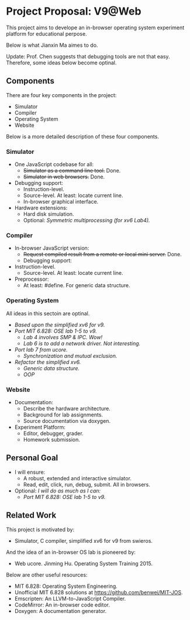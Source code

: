 # Project Proposal: V9@Web

This project aims to develope an in-browser operating system experiment platform for educational perpose.

Below is what Jianxin Ma aimes to do.

Update: Prof. Chen suggests that debugging tools are not that easy. Therefore, some ideas below become optinal.

## Components

There are four key components in the project:
  - Simulator
  - Compiler
  - Operating System
  - Website

Below is a more detailed description of these four components.

### Simulator

- One JavaScript codebase for all:
  - ~~Simulator as a command line tool.~~ Done.
  - ~~Simulator in web browsers.~~ Done.
- Debugging support:
  - Instruction-level.
  - Source-level. At least: locate current line.
  - In-browser graphical interface.
- Hardware extensions:
  - Hard disk simulation.
  - Optional: *Symmetric multiprocessing (for xv6 Lab4).*

### Compiler

- In-browser JavaScript version:
  - ~~Request compiled result from a remote or local mini server.~~ Done.
  - Debugging support:
- Instruction-level.
  - Source-level. At least: locate current line.
- Preprocessor:
  - At least: #define. For generic data structure.

### Operating System

All ideas in this sectoin are optinal.
- *Based upon the simplified xv6 for v9.*
- *Port MIT 6.828: OSE lab 1-5 to v9.*
  - *Lab 4 involves SMP & IPC. Wow!*
  - *Lab 6 is to add a network driver. Not interesting.*
- *Port lab 7 from ucore.*
  - *Synchronization and mutual exclusion.*
- *Refactor the simplified xv6.*
  - *Generic data structure.*
  - *OOP*

### Website

- Documentation:
  - Describe the hardware architecture.
  - Background for lab assignments.
  - Source documentation via doxygen.
- Experiment Platform:
  - Editor, debugger, grader.
  - Homework submission.
  
## Personal Goal

- I will ensure:
  - A robust, extended and interactive simulator.
  - Read, edit, click, run, debug, submit. All in browsers.
- Optional: *I will do as much as I can:*
  - *Port MIT 6.828: OSE lab 1-5 to v9.*

## Related Work

This project is motivated by:
- Simulator, C compiler, simplified xv6 for v9 from swieros.

And the idea of an in-browser OS lab is pioneered by:
- Web ucore. Jinming Hu. Operating System Training 2015.

Below are other useful resources:
- MIT 6.828: Operating System Engineering.
- Unofficial MIT 6.828 solutions at https://github.com/benwei/MIT-JOS.
- Emscripten: An LLVM-to-JavaScript Compiler.
- CodeMirror: An in-browser code editor. 
- Doxygen: A documentation generator.

